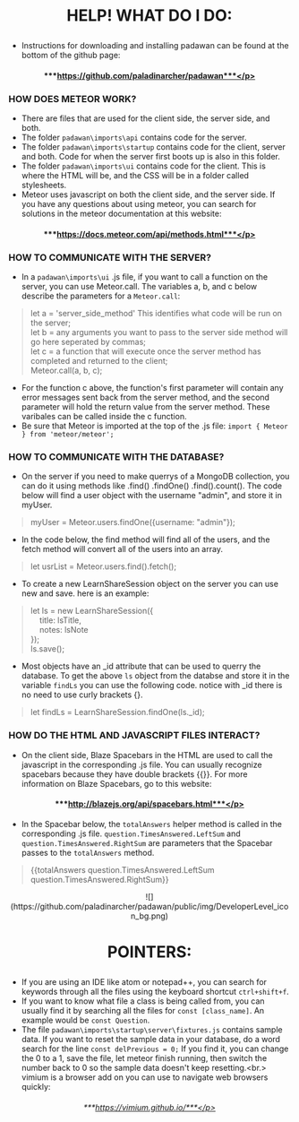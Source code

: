 # <p align="center">**HELP! WHAT DO I DO**:<p>

* Instructions for downloading and installing padawan can be found at the bottom of the github page:</br>
#### <p align="center">***https://github.com/paladinarcher/padawan***</p>
### HOW DOES METEOR WORK?
* There are files that are used for the client side, the server side, and both.
* The folder `padawan\imports\api` contains code for the server.
* The folder `padawan\imports\startup` contains code for the client, server and both. Code for when the server first boots up is also in this folder.
* The folder `padawan\imports\ui` contains code for the client. This is where the HTML will be, and the CSS will be in a folder called stylesheets.
* Meteor uses javascript on both the client side, and the server side. If you have any questions about using meteor, you can search for solutions in the meteor documentation at this website:
#### <p align="center">***https://docs.meteor.com/api/methods.html***</p>
### HOW TO COMMUNICATE WITH THE SERVER?
* In a `padawan\imports\ui` .js file, if you want to call a function on the server, you can use Meteor.call. The variables a, b, and c below describe the parameters for a `Meteor.call`:</br>
> let a = 'server_side_method' This identifies what code will be run on the server;</br>
>  let b = any arguments you want to pass to the server side method will go here seperated by commas;</br>
>  let c = a function that will execute once the server method has completed and returned to the client;</br>
> Meteor.call(a, b, c);</br>
* For the function c above, the function's first parameter will contain any error messages sent back from the server method, and the second parameter will hold the return value from the server method. These varibales can be called inside the c function.</br>
* Be sure that Meteor is imported at the top of the .js file: `import { Meteor } from 'meteor/meteor';`
### HOW TO COMMUNICATE WITH THE DATABASE?
* On the server if you need to make querrys of a MongoDB collection, you can do it using methods like .find() .findOne() .find().count(). The code below will find a user object with the username "admin", and store it in myUser.
> myUser = Meteor.users.findOne({username: "admin"});
* In the code below, the find method will find all of the users, and the fetch method will convert all of the users into an array.
> let usrList = Meteor.users.find().fetch();
* To create a new LearnShareSession object on the server you can use new and save. here is an example:
> let ls = new LearnShareSession({</br>
> &nbsp;&nbsp;&nbsp;&nbsp;title: lsTitle,</br>
> &nbsp;&nbsp;&nbsp;&nbsp;notes: lsNote</br>
> });</br>
> ls.save();</br>
* Most objects have an \_id attribute that can be used to querry the database. To get the above `ls` object from the databse and store it in the variable `findLs` you can use the following code. notice with \_id there is no need to use curly brackets {}.
> let findLs = LearnShareSession.findOne(ls.\_id);
### HOW DO THE HTML AND JAVASCRIPT FILES INTERACT?
* On the client side, Blaze Spacebars in the HTML are used to call the javascript in the corresponding .js file. You can usually recognize spacebars because they have double brackets {{}}. For more information on Blaze Spacebars, go to this website:</br>
#### <p align="center">***http://blazejs.org/api/spacebars.html***</p></br>
* In the Spacebar below, the `totalAnswers` helper method is called in the corresponding .js file. `question.TimesAnswered.LeftSum` and `question.TimesAnswered.RightSum` are parameters that the Spacebar passes to the `totalAnswers` method.</br>
> {{totalAnswers question.TimesAnswered.LeftSum question.TimesAnswered.RightSum}}
<p align="center">![](https://github.com/paladinarcher/padawan/public/img/DeveloperLevel_icon_bg.png)</p>

# <p align="center">**POINTERS:**</p>

* If you are using an IDE like atom or notepad++, you can search for keywords through all the files using the keyboard shortcut `ctrl+shift+f`.
* If you want to know what file a class is being called from, you can usually find it by searching all the files for `const [class_name]`. An example would be `const Question`.
* The file `padawan\imports\startup\server\fixtures.js` contains sample data. If you want to reset the sample data in your database, do a word search for the line `const delPrevious = 0;` If you find it, you can change the 0 to a 1, save the file, let meteor finish running, then switch the number back to 0 so the sample data doesn't keep resetting.<br.>
vimium is a browser add on you can use to navigate web browsers quickly:
###### <p align="center">***https://vimium.github.io/***</p></br>
